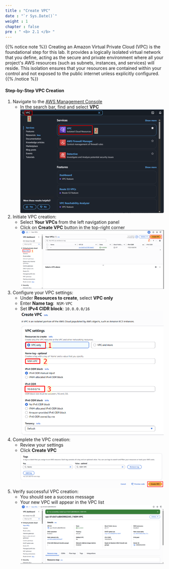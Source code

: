 ```yaml
---
title : "Create VPC"
date : "`r Sys.Date()`"
weight : 1
chapter : false
pre : " <b> 2.1 </b> "
---
```


{{% notice note %}}
Creating an Amazon Virtual Private Cloud (VPC) is the foundational step for this lab. It provides a logically isolated virtual network that you define, acting as the secure and private environment where all your project's AWS resources (such as subnets, instances, and services) will reside. This isolation ensures that your resources are contained within your control and not exposed to the public internet unless explicitly configured.
{{% /notice %}}

#### Step-by-Step VPC Creation

1. Navigate to the [AWS Management Console](https://aws.amazon.com/console/)
    - In the search bar, find and select **VPC**
    ![image.png](https://github.com/truongdinhvukhanh/Network-Security-Monitoring-with-VPC-Flow-Logs/blob/f310c8e03d453f0bfedbec2048a4d72ccf97c9c3/static/images/2/2.1/image.png?raw=true)
2. Initiate VPC creation:
    - Select **Your VPCs** from the left navigation panel
    - Click on **Create VPC** button in the top-right corner
    ![image.png](https://github.com/truongdinhvukhanh/Network-Security-Monitoring-with-VPC-Flow-Logs/blob/main/static/images/2/2.1/image%201.png?raw=true)
3. Configure your VPC settings:
    - Under **Resources to create**, select **VPC only**
    - Enter **Name tag**:  `NSM-VPC`
    - Set **IPv4 CIDR block**: `10.0.0.0/16`
    ![image.png](https://github.com/truongdinhvukhanh/Network-Security-Monitoring-with-VPC-Flow-Logs/blob/main/static/images/2/2.1/image%202.png?raw=true)
4. Complete the VPC creation:
    - Review your settings
    - Click **Create VPC**
    ![image.png](https://github.com/truongdinhvukhanh/Network-Security-Monitoring-with-VPC-Flow-Logs/blob/main/static/images/2/2.1/image%203.png?raw=true)
5. Verify successful VPC creation:
    - You should see a success message
    - Your new VPC will appear in the VPC list
    ![image.png](https://github.com/truongdinhvukhanh/Network-Security-Monitoring-with-VPC-Flow-Logs/blob/main/static/images/2/2.1/image%204.png?raw=true)
